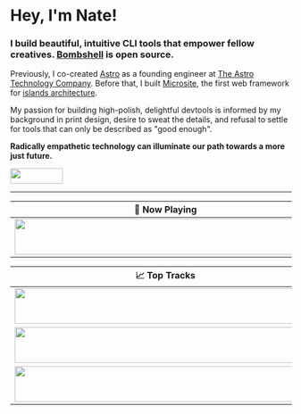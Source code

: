 # Hey, I'm Nate!

### I build beautiful, intuitive CLI tools that empower fellow creatives. [Bombshell](https://github.com/bombshell) is open source.

Previously, I co-created [Astro](https://github.com/withastro/astro) as a founding engineer at [The Astro Technology Company](https://astro.build/blog/the-astro-technology-company/). Before that, I built [Microsite](https://github.com/natemoo-re/microsite), the first web framework for [islands architecture](https://www.patterns.dev/vanilla/islands-architecture/).

My passion for building high-polish, delightful devtools is informed by my background in print design, desire to sweat the details, and refusal to settle for tools that can only be described as "good enough". 

**Radically empathetic technology can illuminate our path towards a more just future.**

<a href="https://github.com/sponsors/natemoo-re" title="Sponsor Nate Moore"><img src="/assets/sponsor.svg?sanitize=true" width="94" height="28" aria-hidden="true"></a>

---

| 🎵 Now Playing                                                                                                                    |
| ------------------------------------------------------------------------------------------------------------------------------ |
| <a href="https://status.nmoo.dev/now-playing?open"><img src="https://status.nmoo.dev/now-playing" width="540" height="64"></a> |


<table>
  <thead>
    <tr>
      <th>📈 Top Tracks</th>
    </tr>
  </thead>
  <tbody>
    <tr>
      <td><a href="https://status.nmoo.dev/top-tracks?i=1&open"><img src="https://status.nmoo.dev/top-tracks?i=1" width="540" height="64"></a></td>
    </tr>
    <tr></tr> <!-- hide gray row -->
    <tr>
      <td><a href="https://status.nmoo.dev/top-tracks?i=2&open"><img src="https://status.nmoo.dev/top-tracks?i=2" width="540" height="64"></a></td>
    </tr>
    <tr></tr> <!-- hide gray row -->
    <tr>
      <td><a href="https://status.nmoo.dev/top-tracks?i=3&open"><img src="https://status.nmoo.dev/top-tracks?i=3" width="540" height="64"></a></td>
    </tr>
  </tbody>
</table>
